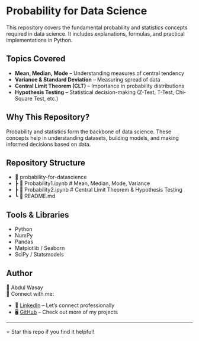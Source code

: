 # Probability for Data Science  

This repository covers the fundamental probability and statistics concepts required in data science. It includes explanations, formulas, and practical implementations in Python.  

## Topics Covered  
- **Mean, Median, Mode** – Understanding measures of central tendency  
- **Variance & Standard Deviation** – Measuring spread of data  
- **Central Limit Theorem (CLT)** – Importance in probability distributions  
- **Hypothesis Testing** – Statistical decision-making (Z-Test, T-Test, Chi-Square Test, etc.)  

## Why This Repository?  
Probability and statistics form the backbone of data science. These concepts help in understanding datasets, building models, and making informed decisions based on data.  

## Repository Structure  
-  📂 probability-for-datascience
- ┣ 📜 Probability1.ipynb # Mean, Median, Mode, Variance
- ┣ 📜 Probability2.ipynb # Central Limit Theorem & Hypothesis Testing
- ┗ 📜 README.md

## Tools & Libraries  
- Python  
- NumPy  
- Pandas  
- Matplotlib / Seaborn  
- SciPy / Statsmodels  

## Author  
👤 Abdul Wasay  
🔗 Connect with me:  
- 💼 [LinkedIn](https://www.linkedin.com/) – Let’s connect professionally  
- 🖥️ [GitHub](https://github.com/) – Check out more of my projects  
---
⭐ Star this repo if you find it helpful!
